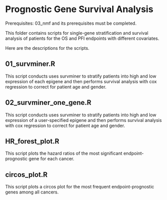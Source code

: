 # Prognostic Gene Survival Analysis

Prerequisites: 03_nmf and its prerequisites must be completed.

This folder contains scripts for single-gene stratification and survival analysis of patients for the OS and PFI endpoints with different covariates.


Here are the descriptions for the scripts.


## 01_survminer.R

This script conducts uses survminer to stratify patients into high and low expression of each epigene and then performs survival analysis with cox regression to correct for patient age and gender.

## 02_survminer_one_gene.R

This script conducts uses survminer to stratify patients into high and low expression of a user-specified epigene and then performs survival analysis with cox regression to correct for patient age and gender.

## HR_forest_plot.R

This script plots the hazard ratios of the most significant endpoint-prognostic gene for each cancer.

## circos_plot.R

This script plots a circos plot for the most frequent endpoint-prognostic genes among all cancers.
